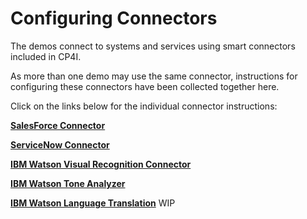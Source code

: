 # Configuring Connectors

The demos connect to systems and services using smart connectors included in CP4I.

As more than one demo may use the same connector, instructions for configuring these connectors have been collected together here.

Click on the links below for the individual connector instructions:

[**SalesForce Connector**](SalesForce/README.md)

[**ServiceNow Connector**](ServiceNow/README.md)

[**IBM Watson Visual Recognition Connector**](WatsonVisualRecognition/README.md)

[**IBM Watson Tone Analyzer**](WatsonToneAnalyzer/README.md)

[**IBM Watson Language Translation**](WatsonLanguageTranslation/README.md)
WIP
